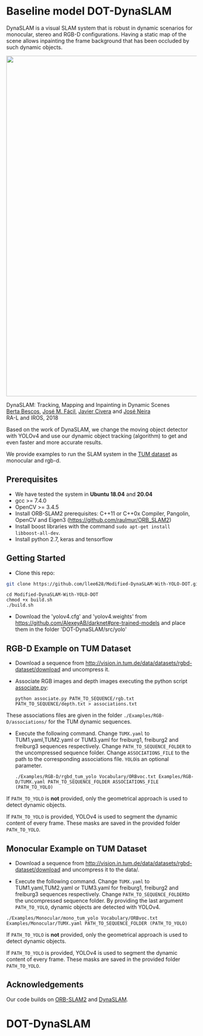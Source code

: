 # Baseline model DOT-DynaSLAM

DynaSLAM is a visual SLAM system that is robust in dynamic scenarios for monocular, stereo and RGB-D configurations. Having a static map of the scene allows inpainting the frame background that has been occluded by such dynamic objects.

<img src="imgs/teaser.png" width="900px"/>

DynaSLAM: Tracking, Mapping and Inpainting in Dynamic Scenes   
[Berta Bescos](http://bertabescos.github.io), [José M. Fácil](http://webdiis.unizar.es/~jmfacil/), [Javier Civera](http://webdiis.unizar.es/~jcivera/) and [José Neira](http://webdiis.unizar.es/~jneira/)   
RA-L and IROS, 2018

Based on the work of DynaSLAM, we change the moving object detector with YOLOv4 and use our dynamic object tracking (algorithm) to get and even faster and more accurate results.

We provide examples to run the SLAM system in the [TUM dataset](http://projects.asl.ethz.ch/datasets/doku.php?id=kmavvisualinertialdatasets) as monocular and rgb-d.

## Prerequisites
- We have tested the system in **Ubuntu 18.04** and **20.04**
- gcc >= 7.4.0
- OpenCV >= 3.4.5
- Install ORB-SLAM2 prerequisites: C++11 or C++0x Compiler, Pangolin, OpenCV and Eigen3  (https://github.com/raulmur/ORB_SLAM2)
- Install boost libraries with the command `sudo apt-get install libboost-all-dev`.
- Install python 2.7, keras and tensorflow

## Getting Started
- Clone this repo:
```bash
git clone https://github.com/llee628/Modified-DynaSLAM-With-YOLO-DOT.git
```
```
cd Modified-DynaSLAM-With-YOLO-DOT
chmod +x build.sh
./build.sh
```
- Download the 'yolov4.cfg' and 'yolov4.weights' from https://github.com/AlexeyAB/darknet#pre-trained-models and place them in the folder 'DOT-DynaSLAM/src/yolo'

## RGB-D Example on TUM Dataset
- Download a sequence from http://vision.in.tum.de/data/datasets/rgbd-dataset/download and uncompress it.

- Associate RGB images and depth images executing the python script [associate.py](http://vision.in.tum.de/data/datasets/rgbd-dataset/tools):

  ```
  python associate.py PATH_TO_SEQUENCE/rgb.txt PATH_TO_SEQUENCE/depth.txt > associations.txt
  ```
These associations files are given in the folder `./Examples/RGB-D/associations/` for the TUM dynamic sequences.

- Execute the following command. Change `TUMX.yaml` to TUM1.yaml,TUM2.yaml or TUM3.yaml for freiburg1, freiburg2 and freiburg3 sequences respectively. Change `PATH_TO_SEQUENCE_FOLDER` to the uncompressed sequence folder. Change `ASSOCIATIONS_FILE` to the path to the corresponding associations file. `YOLO`is an optional parameter.

  ```
  ./Examples/RGB-D/rgbd_tum_yolo Vocabulary/ORBvoc.txt Examples/RGB-D/TUMX.yaml PATH_TO_SEQUENCE_FOLDER ASSOCIATIONS_FILE (PATH_TO_YOLO)
  ```
  
If `PATH_TO_YOLO` is **not** provided, only the geometrical approach is used to detect dynamic objects.

If `PATH_TO_YOLO` is provided, YOLOv4 is used to segment the dynamic content of every frame. These masks are saved in the provided folder `PATH_TO_YOLO`. 

## Monocular Example on TUM Dataset
- Download a sequence from http://vision.in.tum.de/data/datasets/rgbd-dataset/download and uncompress it to the data/.

- Execute the following command. Change `TUMX.yaml` to TUM1.yaml,TUM2.yaml or TUM3.yaml for freiburg1, freiburg2 and freiburg3 sequences respectively. Change `PATH_TO_SEQUENCE_FOLDER`to the uncompressed sequence folder. By providing the last argument `PATH_TO_YOLO`, dynamic objects are detected with YOLOv4.
```
./Examples/Monocular/mono_tum_yolo Vocabulary/ORBvoc.txt Examples/Monocular/TUMX.yaml PATH_TO_SEQUENCE_FOLDER (PATH_TO_YOLO)
```
If `PATH_TO_YOLO` is **not** provided, only the geometrical approach is used to detect dynamic objects.

If `PATH_TO_YOLO` is provided, YOLOv4 is used to segment the dynamic content of every frame. These masks are saved in the provided folder `PATH_TO_YOLO`. 

## Acknowledgements
Our code builds on [ORB-SLAM2](https://github.com/raulmur/ORB_SLAM2) and [DynaSLAM](https://github.com/BertaBescos/DynaSLAM).

# DOT-DynaSLAM
